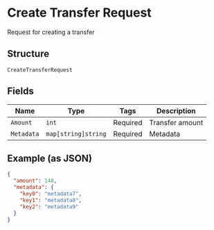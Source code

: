 
# Create Transfer Request

Request for creating a transfer

## Structure

`CreateTransferRequest`

## Fields

| Name | Type | Tags | Description |
|  --- | --- | --- | --- |
| `Amount` | `int` | Required | Transfer amount |
| `Metadata` | `map[string]string` | Required | Metadata |

## Example (as JSON)

```json
{
  "amount": 148,
  "metadata": {
    "key0": "metadata7",
    "key1": "metadata8",
    "key2": "metadata9"
  }
}
```


